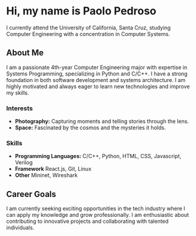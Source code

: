 # Hi, my name is Paolo Pedroso

I currently attend the University of California, Santa Cruz, studying Computer Engineering with a concentration in Computer Systems. 

## About Me
I am a passionate 4th-year Computer Engineering major with expertise in Systems Programming, specializing in Python and C/C++. I have a strong foundation in both software development and systems architecture. I am highly motivated and always eager to learn new technologies and improve my skills.

### Interests
- **Photography:** Capturing moments and telling stories through the lens.
- **Space:** Fascinated by the cosmos and the mysteries it holds.

### Skills
- **Programming Languages:** C/C++, Python, HTML, CSS, Javascript, Verilog
- **Framework** React.js, Git, Linux
- **Other** Mininet, Wireshark

## Career Goals
I am currently seeking exciting opportunities in the tech industry where I can apply my knowledge and grow professionally. I am enthusiastic about contributing to innovative projects and collaborating with talented individuals.
